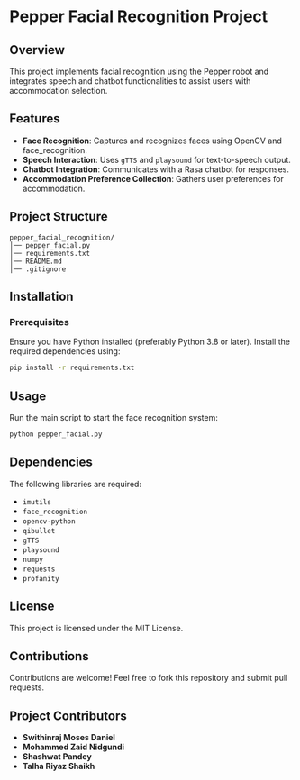 # Pepper Facial Recognition Project

## Overview
This project implements facial recognition using the Pepper robot and integrates speech and chatbot functionalities to assist users with accommodation selection.

## Features
- **Face Recognition**: Captures and recognizes faces using OpenCV and face_recognition.
- **Speech Interaction**: Uses `gTTS` and `playsound` for text-to-speech output.
- **Chatbot Integration**: Communicates with a Rasa chatbot for responses.
- **Accommodation Preference Collection**: Gathers user preferences for accommodation.

## Project Structure
```
pepper_facial_recognition/
│── pepper_facial.py
│── requirements.txt
│── README.md
│── .gitignore
```

## Installation
### Prerequisites
Ensure you have Python installed (preferably Python 3.8 or later). Install the required dependencies using:
```bash
pip install -r requirements.txt
```

## Usage
Run the main script to start the face recognition system:
```bash
python pepper_facial.py
```

## Dependencies
The following libraries are required:
- `imutils`
- `face_recognition`
- `opencv-python`
- `qibullet`
- `gTTS`
- `playsound`
- `numpy`
- `requests`
- `profanity`

## License
This project is licensed under the MIT License.

## Contributions
Contributions are welcome! Feel free to fork this repository and submit pull requests.

## Project Contributors
- **Swithinraj Moses Daniel**
- **Mohammed Zaid Nidgundi**
- **Shashwat Pandey**
- **Talha Riyaz Shaikh**

